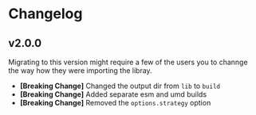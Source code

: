 # Changelog

## v2.0.0

Migrating to this version might require a few of the users you to channge the way how they were importing the libray.

- **[Breaking Change]** Changed the output dir from `lib` to `build`
- **[Breaking Change]** Added separate esm and umd builds
- **[Breaking Change]** Removed the `options.strategy` option
